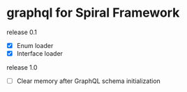 # graphql for Spiral Framework

release 0.1

- [x] Enum loader
- [x] Interface loader

release 1.0
- [ ] Clear memory after GraphQL schema initialization

